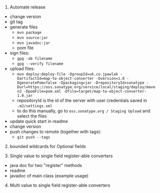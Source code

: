 1. Automate release
  - change version
  - git tag
  - generate files
    - `mvn package`
    - `mvn source:jar`
    - `mvn javadoc:jar`
    - pom file
  - sign files:
    - `gpg -ab filename`
    - `gpg --verify filename`
  - upload files:
    - `mvn deploy:deploy-file -DgroupId=uk.co.jpawlak -DartifactId=map-to-object-converter -Dversion=1.0 -DgeneratePom=false -Dpackaging=jar -DrepositoryId=sonatype -Durl=https://oss.sonatype.org/service/local/staging/deploy/maven2 -DpomFile=pom.xml -Dfile=target/map-to-object-converter-1.0.jar`
    - repositoryId is the id of the server with user credentials saved in `.m2/settings.xml`
    - to do this manually, go to `oss.sonatype.org / Staging Upload` and select the files
  - update quick start in readme
  - change version
  - push changes to remote (together with tags):
    - `git push --tags`

2. bounded wildcards for Optional fields

3. Single value to single field register-able converters
  - java doc for two "register" methods
  - readme
  - javadoc of main class (example usage)

4. Multi value to single field register-able converters
